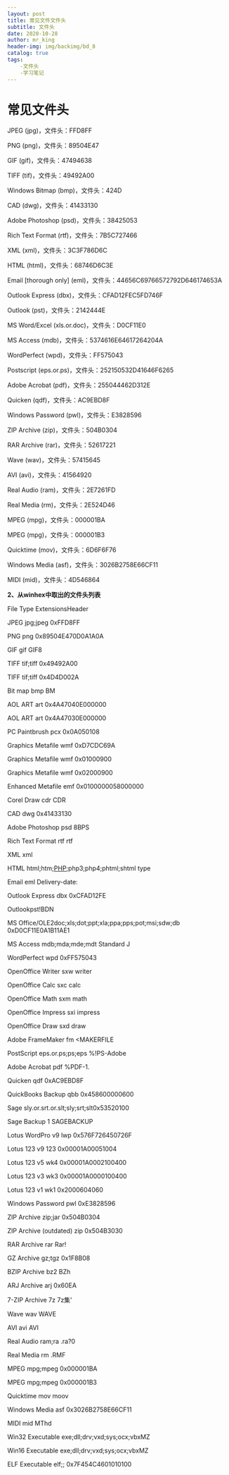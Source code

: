 ```yaml
---
layout: post
title: 常见文件文件头
subtitle: 文件头		
date: 2020-10-28
author: mr_king
header-img: img/backimg/bd_8
catalog: true
tags: 
    -文件头
    -学习笔记
---
```


# 常见文件头

JPEG (jpg)，文件头：FFD8FF

PNG (png)，文件头：89504E47

GIF (gif)，文件头：47494638

TIFF (tif)，文件头：49492A00

Windows Bitmap (bmp)，文件头：424D

CAD (dwg)，文件头：41433130

Adobe Photoshop (psd)，文件头：38425053

Rich Text Format (rtf)，文件头：7B5C727466

XML (xml)，文件头：3C3F786D6C

HTML (html)，文件头：68746D6C3E

Email [thorough only] (eml)，文件头：44656C69766572792D646174653A

Outlook Express (dbx)，文件头：CFAD12FEC5FD746F

Outlook (pst)，文件头：2142444E

MS Word/Excel (xls.or.doc)，文件头：D0CF11E0

MS Access (mdb)，文件头：5374616E64617264204A

WordPerfect (wpd)，文件头：FF575043

Postscript (eps.or.ps)，文件头：252150532D41646F6265

Adobe Acrobat (pdf)，文件头：255044462D312E

Quicken (qdf)，文件头：AC9EBD8F

Windows Password (pwl)，文件头：E3828596

ZIP Archive (zip)，文件头：504B0304

RAR Archive (rar)，文件头：52617221

Wave (wav)，文件头：57415645

AVI (avi)，文件头：41564920

Real Audio (ram)，文件头：2E7261FD

Real Media (rm)，文件头：2E524D46

MPEG (mpg)，文件头：000001BA

MPEG (mpg)，文件头：000001B3

Quicktime (mov)，文件头：6D6F6F76

Windows Media (asf)，文件头：3026B2758E66CF11

MIDI (mid)，文件头：4D546864

**2、从winhex中取出的文件头列表**

File Type ExtensionsHeader

JPEG jpg;jpeg 0xFFD8FF

PNG png 0x89504E470D0A1A0A

GIF gif GIF8

TIFF tif;tiff 0x49492A00

TIFF tif;tiff 0x4D4D002A

Bit map bmp BM

AOL ART art 0x4A47040E000000

AOL ART art 0x4A47030E000000

PC Paintbrush pcx 0x0A050108

Graphics Metafile wmf 0xD7CDC69A

Graphics Metafile wmf 0x01000900

Graphics Metafile wmf 0x02000900

Enhanced Metafile emf 0x0100000058000000

Corel Draw cdr CDR

CAD dwg 0x41433130

Adobe Photoshop psd 8BPS

Rich Text Format rtf rtf

XML xml

HTML html;htm;[PHP](http://lib.csdn.net/base/php);php3;php4;phtml;shtml type

Email eml Delivery-date:

Outlook Express dbx 0xCFAD12FE

Outlookpst!BDN

MS Office/OLE2doc;xls;dot;ppt;xla;ppa;pps;pot;msi;sdw;db 0xD0CF11E0A1B11AE1

MS Access mdb;mda;mde;mdt Standard J

WordPerfect wpd 0xFF575043

OpenOffice Writer sxw writer

OpenOffice Calc sxc calc

OpenOffice Math sxm math

OpenOffice Impress sxi impress

OpenOffice Draw sxd draw

Adobe FrameMaker fm <MAKERFILE

PostScript eps.or.ps;ps;eps %!PS-Adobe

Adobe Acrobat pdf %PDF-1.

Quicken qdf 0xAC9EBD8F

QuickBooks Backup qbb 0x458600000600

Sage sly.or.srt.or.slt;sly;srt;slt0x53520100

Sage Backup 1 SAGEBACKUP

Lotus WordPro v9 lwp 0x576F726450726F

Lotus 123 v9 123 0x00001A00051004

Lotus 123 v5 wk4 0x00001A0002100400

Lotus 123 v3 wk3 0x00001A0000100400

Lotus 123 v1 wk1 0x2000604060

Windows Password pwl 0xE3828596

ZIP Archive zip;jar 0x504B0304

ZIP Archive (outdated) zip 0x504B3030

RAR Archive rar Rar!

GZ Archive gz;tgz 0x1F8B08

BZIP Archive bz2 BZh

ARJ Archive arj 0x60EA

7-ZIP Archive 7z 7z集'

Wave wav WAVE

AVI avi AVI

Real Audio ram;ra .ra?0

Real Media rm .RMF

MPEG mpg;mpeg 0x000001BA

MPEG mpg;mpeg 0x000001B3

Quicktime mov moov

Windows Media asf 0x3026B2758E66CF11

MIDI mid MThd

Win32 Executable exe;dll;drv;vxd;sys;ocx;vbxMZ

Win16 Executable exe;dll;drv;vxd;sys;ocx;vbxMZ

ELF Executable elf;; 0x7F454C4601010100

